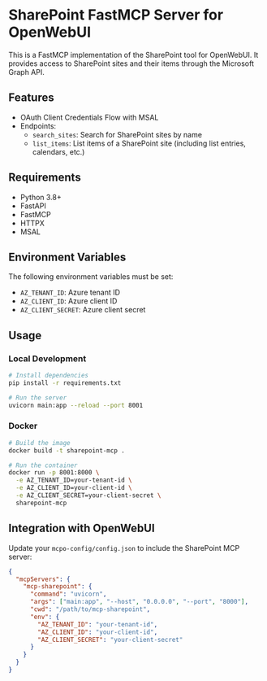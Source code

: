 # SharePoint FastMCP Server for OpenWebUI

This is a FastMCP implementation of the SharePoint tool for OpenWebUI. It provides access to SharePoint sites and their items through the Microsoft Graph API.

## Features

- OAuth Client Credentials Flow with MSAL
- Endpoints:
  - `search_sites`: Search for SharePoint sites by name
  - `list_items`: List items of a SharePoint site (including list entries, calendars, etc.)

## Requirements

- Python 3.8+
- FastAPI
- FastMCP
- HTTPX
- MSAL

## Environment Variables

The following environment variables must be set:

- `AZ_TENANT_ID`: Azure tenant ID
- `AZ_CLIENT_ID`: Azure client ID
- `AZ_CLIENT_SECRET`: Azure client secret

## Usage

### Local Development

```bash
# Install dependencies
pip install -r requirements.txt

# Run the server
uvicorn main:app --reload --port 8001
```

### Docker

```bash
# Build the image
docker build -t sharepoint-mcp .

# Run the container
docker run -p 8001:8000 \
  -e AZ_TENANT_ID=your-tenant-id \
  -e AZ_CLIENT_ID=your-client-id \
  -e AZ_CLIENT_SECRET=your-client-secret \
  sharepoint-mcp
```

## Integration with OpenWebUI

Update your `mcpo-config/config.json` to include the SharePoint MCP server:

```json
{
  "mcpServers": {
    "mcp-sharepoint": {
      "command": "uvicorn",
      "args": ["main:app", "--host", "0.0.0.0", "--port", "8000"],
      "cwd": "/path/to/mcp-sharepoint",
      "env": {
        "AZ_TENANT_ID": "your-tenant-id",
        "AZ_CLIENT_ID": "your-client-id",
        "AZ_CLIENT_SECRET": "your-client-secret"
      }
    }
  }
}
```
